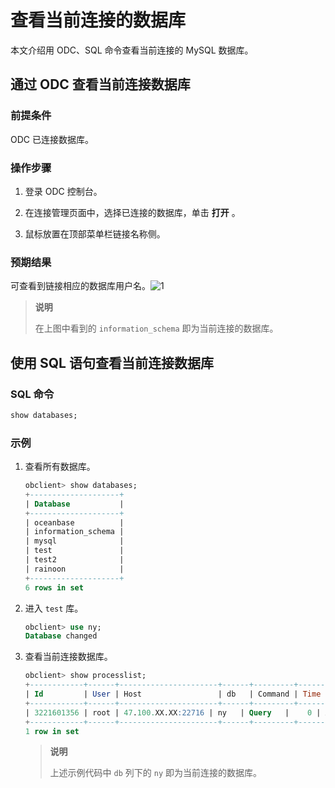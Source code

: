 # 查看当前连接的数据库

本文介绍用 ODC、SQL 命令查看当前连接的 MySQL 数据库。

## 通过 ODC 查看当前连接数据库

### 前提条件

ODC 已连接数据库。

### 操作步骤

1. 登录 ODC 控制台。

2. 在连接管理页面中，选择已连接的数据库，单击 **打开** 。

3. 鼠标放置在顶部菜单栏链接名称侧。

### 预期结果

可查看到链接相应的数据库用户名。![1](https://help-static-aliyun-doc.aliyuncs.com/assets/img/zh-CN/5871469461/p403286.png)

>**说明**
>
> 在上图中看到的 `information_schema` 即为当前连接的数据库。

## 使用 SQL 语句查看当前连接数据库

### SQL 命令

```sql
show databases;
```

### 示例

1. 查看所有数据库。

   ```sql
   obclient> show databases;
   +--------------------+
   | Database           |
   +--------------------+
   | oceanbase          |
   | information_schema |
   | mysql              |
   | test               |
   | test2              |
   | rainoon            |
   +--------------------+
   6 rows in set
   ```

2. 进入 `test` 库。

   ```sql
   obclient> use ny;
   Database changed
   ```

3. 查看当前连接数据库。

   ```sql
   obclient> show processlist;
   +------------+------+----------------------+------+---------+------+--------+------------------+
   | Id         | User | Host                 | db   | Command | Time | State  | Info             |
   +------------+------+----------------------+------+---------+------+--------+------------------+
   | 3221601356 | root | 47.100.XX.XX:22716 | ny   | Query   |    0 | ACTIVE | show processlist |
   +------------+------+----------------------+------+---------+------+--------+------------------+
   1 row in set
   ```

   > **说明**
   >
   > 上述示例代码中 `db` 列下的 `ny` 即为当前连接的数据库。
